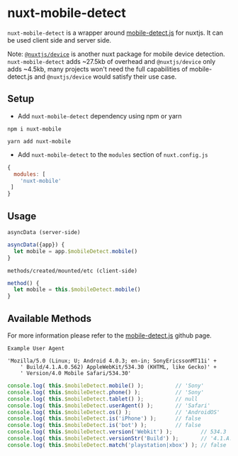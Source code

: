 # nuxt-mobile-detect
`nuxt-mobile-detect` is a wrapper around [mobile-detect.js](https://github.com/hgoebl/mobile-detect.js) for nuxtjs. It can be used client side and server side.

Note: [`@nuxtjs/device`](https://github.com/hgoebl/mobile-detect.js) is another nuxt package for mobile device detection. `nuxt-mobile-detect` adds ~27.5kb of overhead and `@nuxtjs/device` only adds ~4.5kb, many projects won't need the full capabilities of mobile-detect.js and `@nuxtjs/device` would satisfy their use case.

## Setup
- Add `nuxt-mobile-detect` dependency using npm or yarn
```
npm i nuxt-mobile
```
```
yarn add nuxt-mobile
```
- Add `nuxt-mobile-detect` to the `modules` section of `nuxt.config.js`

```js
{
  modules: [
    'nuxt-mobile'
 ]
}
```

## Usage

`asyncData (server-side)`
```js
asyncData({app}) {
  let mobile = app.$mobileDetect.mobile()
}
```

`methods/created/mounted/etc (client-side)`
```js
method() {
  let mobile = this.$mobileDetect.mobile()
}
```

## Available Methods

For more information please refer to the [mobile-detect.js](https://github.com/hgoebl/mobile-detect.js) github page.

`Example User Agent`
```
'Mozilla/5.0 (Linux; U; Android 4.0.3; en-in; SonyEricssonMT11i' +
    ' Build/4.1.A.0.562) AppleWebKit/534.30 (KHTML, like Gecko)' +
    ' Version/4.0 Mobile Safari/534.30'
```

```js
console.log( this.$mobileDetect.mobile() );          // 'Sony'
console.log( this.$mobileDetect.phone() );           // 'Sony'
console.log( this.$mobileDetect.tablet() );          // null
console.log( this.$mobileDetect.userAgent() );       // 'Safari'
console.log( this.$mobileDetect.os() );              // 'AndroidOS'
console.log( this.$mobileDetect.is('iPhone') );      // false
console.log( this.$mobileDetect.is('bot') );         // false
console.log( this.$mobileDetect.version('Webkit') );         // 534.3
console.log( this.$mobileDetect.versionStr('Build') );       // '4.1.A.0.562'
console.log( this.$mobileDetect.match('playstation|xbox') ); // false

```
